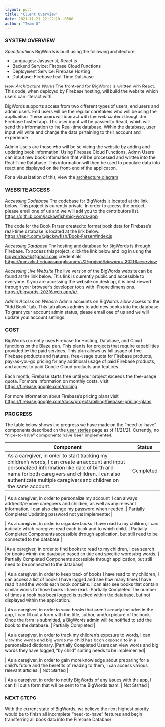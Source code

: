```yaml
---
layout: post
title: "Client Overview"
date: 2021-11-21 22:22:20 -0500
author: "Team G"
---
```

### SYSTEM OVERVIEW
*Specifications*
BigWords is built using the following architecture:
- Languages: Javascript, React.js
- Backend Service: Firebase Cloud Functions
- Deployment Service: Firebase Hosting
- Database: Firebase Real-Time Database

*How Architecture Works*
The front-end for BigWords is written with React.  This code, when deployed by Firebase hosting, will build the website which users can interact with.

BigWords supports access from two different types of users, end users and admin users.  End users will be the regular caretakers who will be using the application.  These users will interact with the web content though the Firebase hosted app.  This user input will be passed to React, which will send this information to the Real-time database.  Within the database, user input will write and change the data pertaining to their account and experience.

Admin Users are those who will be servicing the website by adding and updating book information.  Using Firebase Cloud Functions, Admin Users can input new book information that will be processed and written into the Real-Time Database.  This information will then be used to populate data into react and displayed on the front-end of the application.

For a visualization of this, view the [architecture diagram](https://drive.google.com/file/d/1xZ34oV8ZcmgT-18Jw9oZuGVB4lBdZqQu/view)

### WEBSITE ACCESS
*Accessing Codebase*
The codebase for BigWords is located at the link below.  This project is currently private.  In order to access the project, please email one of us and we will add you to the contributors list.
https://github.com/jackowfish/big-words-app 

The code for the Book Parser created to format book data for Firebase’s real-time database is located at the link below.
https://replit.com/@jackowfish/Book-Parser#index.js 

*Accessing Database*
The hosting and database for BigWords is through Firebase.  To access this project, click the link below and log in using the bigwordsweb@gmail.com credentials.
https://console.firebase.google.com/u/2/project/bigwords-202f6/overview

*Accessing Live Website*
The live version of the BigWords website can be found at the link below.  This link is currently public and accessible to everyone. If you are accessing the website on desktop, it is best viewed through your browser’s developer tools with iPhone dimensions.
https://bigwords-202f6.web.app/#/. 

*Admin Access on Website*
Admin accounts on BigWords allow access to the “Add Book” tab.  This tab allows admins to add new books into the database.  To grant your account admin status, please email one of us and we will update your account settings.

### COST
BigWords currently uses Firebase for Hosting, Database, and Cloud functions on the Blaze plan.  This plan is for projects that require capabilities provided by the paid services.  This plan allows us full usage of free Firebase products and features, free-usage quota for Firebase products, pay-as-you-go pricing for any additional usage of paid Firebase products, and access to paid Google Cloud products and features.

Each month, Firebase starts free until your project exceeds the free-usage quota.  For more information on monthly costs, visit
https://firebase.google.com/pricing 

For more information about Firebase’s pricing plans visit https://firebase.google.com/docs/projects/billing/firebase-pricing-plans

### PROGRESS
The table below shows the progress we have made on the “need-to-have” components described on the [user stories](https://jackowfish.github.io/big-words-site/2021/09/12/User-Stories.html) page as of 11/21/21. Currently, no “nice-to-have” components have been implemented.

|  Component | Status  |
|---|---|
| As a caregiver, in order to start tracking my children’s words, I can create an account and input personalized information like date of birth and name for both caregivers and children. I can also authenticate multiple caregivers and children on the same account.  |  Completed |

| As a caregiver, in order to personalize my account, I can always add/edit/remove caregivers and children, as well as any relevant information. I can also change my password when needed.  |  Partially Completed Updating password not yet implemented|

| As a caregiver, in order to organize books I have read to my children, I can indicate which caregiver read each book and to which child.  |  Partially Completed Components accessible through application, but still need to be connected to the database |

|As a caregiver, in order to find books to read to my children, I can search for books within the database based on title and specific words/big words.   | Partially Completed Components accessible through application, but still need to be connected to the database|

| As a caregiver, in order to keep track of books I have read to my children, I can access a list of books I have logged and see how many times I have read it and the words each book contains. I can also see books that contain similar words to those books I have read.  |Partially Completed The number of times a book has been logged is tracked within the database, but not displayed within the application.|

| As a caregiver, in order to save books that aren’t already included in the app, I can fill out a form with the title, author, and/or picture of the book. Once the form is submitted, a BigWords admin will be notified to add the book to the database.  | Partially Completed   |

| As a caregiver, in order to track my children’s exposure to words, I can view the words and big words my child has been exposed to in a personalized dictionary.  |Partially Completed Users can view words and big words they have logged, “by child” sorting needs to be implemented|

| As a caregiver, in order to gain more knowledge about preparing for a child’s future and the benefits of reading to them, I can access various relevant articles.  | Not Started  |

| As a caregiver, in order to notify BigWords of any issues with the app, I can fill out a form that will be sent to the BigWords team.  | Not Started  |

### NEXT STEPS
With the current state of BigWords, we believe the next highest priority would be to finish all incomplete “need-to-have” features and begin transferring all book data into the Firebase Database.



